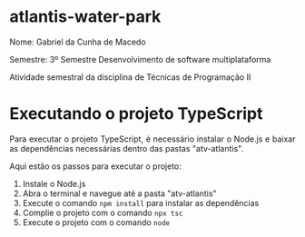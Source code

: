 # atlantis-water-park
 
Nome: Gabriel da Cunha de Macedo

Semestre: 3º Semestre Desenvolvimento de software multiplataforma

Atividade semestral da disciplina de Técnicas de Programação II

# Executando o projeto TypeScript
<p align="justify">Para executar o projeto TypeScript, é necessário instalar o Node.js e baixar as dependências necessárias dentro das pastas "atv-atlantis".</p>

Aqui estão os passos para executar o projeto:

1. Instale o Node.js
2. Abra o terminal e navegue até a pasta "atv-atlantis"
3. Execute o comando `npm install` para instalar as dependências
4. Complie o projeto com o comando `npx tsc`
5. Execute o projeto com o comando `node`